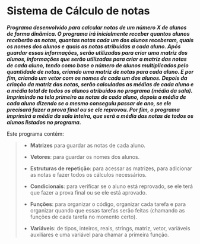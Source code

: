 # Sistema de Cálculo de notas

***Programa desenvolvido para calcular notas de um número X de alunos de forma dinâmica. O programa irá inicialmente receber quantos alunos receberão as notas, quantas notas cada
um dos alunos receberam, quais os nomes dos alunos e quais as notas atribuidas a cada aluno. Após guardar essas informações, serão utilizadas para criar uma matriz dos alunos, informações
que serão utliizadas para criar a matriz das notas de cada aluno, tendo como base o número de alunos multiplicados pelo quantidade de notas, criando uma matriz de notas
para cada aluno. E por fim, criando um vetor com os nomes de cada um dos alunos. Depois da criação da matriz das notas, serão calculadas as médias de cada aluno e a média total de todos os alunos atribuidos no programa (média da sala). Imprimindo na tela primeiro as notas de cada aluno, depois a média de cada aluno dizendo se o mesmo conseguiu passar 
de ano, se ele precisará fazer a prova final ou se ele reprovou. Por fim, o programa imprimirá a média da sala inteira, que será a média das notas de todos os alunos listados 
no programa.***


 Este programa contém: 
>
>* **Matrizes** para guardar as notas de cada aluno.
>
>* **Vetores**: para guardar os nomes dos alunos.
>
>* **Estruturas de repetição**: para acessar as matrizes, para adicionar as notas e fazer todos os cálculos necessários.
>
>* **Condicionais**: para verificar se o aluno está reprovado, se ele terá que fazer a prova final ou se ele está aprovado.
>
>* **Funções**: para organizar o código, organizar cada tarefa e para organizar quando que essas tarefas serão feitas (chamando as funções de cada tarefa no momento certo).
> 
>* **Variáveis**: de tipos, inteiros, reais, strings, matriz, vetor, variáveis auxiliares e uma variável para chamar a primeira função.
